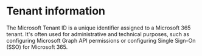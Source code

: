 # Tenant information

The Microsoft Tenant ID is a unique identifier assigned to a Microsoft 365 tenant. It's often used for administrative and technical purposes, such as configuring Microsoft Graph API permissions or configuring Single Sign-On (SSO) for Microsoft 365.
